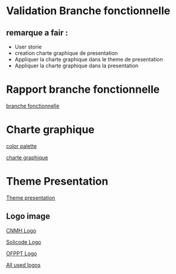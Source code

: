 # Validation Branche fonctionnelle
## remarque a fair :
- User storie 
- creation charte graphique de presentation  
-  Appliquer la charte graphique dans le theme de presentation 
- Appliquer  la charte graphique dans la presentation

# Rapport branche fonctionnelle
[branche fonctionnelle](https://docs.google.com/document/d/1ChcaLO0gb-rc4wh6fTCoORnpx5wyOrUke7OMOUXfbbQ/edit?usp=sharing)


# Charte graphique
[color palette](https://color.adobe.com/fr/color-CNMH-color-theme-32a982d6-5bf4-4708-b092-b9ac12dde441/) 

[charte graphique](https://docs.google.com/document/d/1ChcaLO0gb-rc4wh6fTCoORnpx5wyOrUke7OMOUXfbbQ/edit?usp=sharing)

# Theme Presentation

[Theme presentation](https://docs.google.com/presentation/d/1iipkAvkR68LQkmU8Gks_kWtWpdhh0VEgranMk800MWM/edit?usp=sharing)

## Logo image
[CNMH Logo ](https://lh3.googleusercontent.com/keep-bbsk/AG3SVnDNUqU1PnJgkvU3MgHGrSrUZ_9sQnnS41e5pPiXENGgzcb3RegIyv5B6uyTNh63FAFOVIB_ThhiSTm1XnI8Xpe1FRZXF5EkIT4MdE3qwejzWkA=s512)

[Solicode Logo ](https://lh3.googleusercontent.com/keep-bbsk/AG3SVnAdlpRoy6Cs13os5m4CuoJ2OrJ6DwxnGb7h37MgNYwWrw6gEOloyZ-JJVtp942P60UQP3qAy5C0IckgUIdCVa0tOTywS1zMwSs5Iw5EvH7tn6k=s512)

[OFPPT Logo ](https://lh3.googleusercontent.com/keep-bbsk/AG3SVnDulQfqQiJMl-vEeV7VGEbxfCucF98Xwu-_33kmr7nL2f1qahA3f48Ero1eZGWWoGwU8-8IpeJ20Ph41tfrPyGRME-xKxll98IhxmuUNfeGaxBS=s300)


[All used logos](https://docs.google.com/document/d/1WfMe91BvddGaOmxz0usR-dpOietgO5iYy1aYWl-gw2s/edit?usp=sharing)
